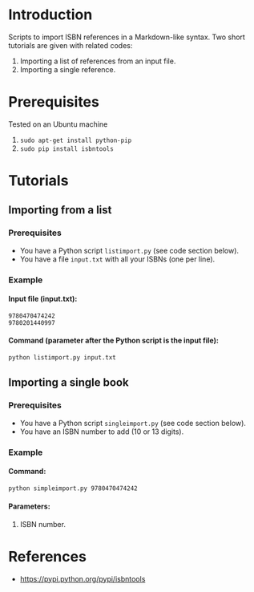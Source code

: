 # Introduction
Scripts to import ISBN references in a Markdown-like syntax. Two short tutorials are given with related codes:
1. Importing a list of references from an input file.
2. Importing a single reference.

# Prerequisites
Tested on an Ubuntu machine
1. `sudo apt-get install python-pip`
2. `sudo pip install isbntools`

# Tutorials
## Importing from a list
### Prerequisites
* You have a Python script `listimport.py` (see code section below).
* You have a file `input.txt` with all your ISBNs (one per line).

### Example
#### Input file (input.txt):
```
9780470474242
9780201440997
```

#### Command (parameter after the Python script is the input file):
```bash
python listimport.py input.txt
```
## Importing a single book
### Prerequisites
* You have a Python script `singleimport.py` (see code section below).
* You have an ISBN number to add (10 or 13 digits).

### Example
#### Command:
```bash
python simpleimport.py 9780470474242
```

#### Parameters:
1. ISBN number.

# References
* https://pypi.python.org/pypi/isbntools
